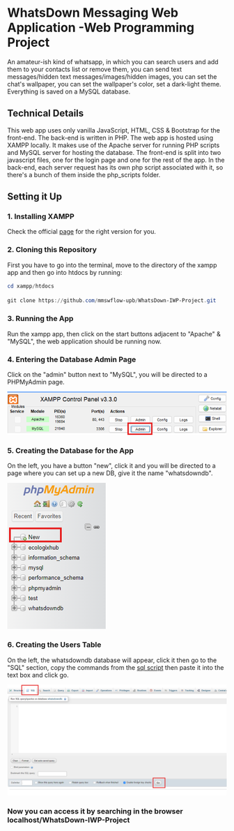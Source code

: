 # WhatsDown Messaging Web Application -Web Programming Project

An amateur-ish kind of whatsapp, in which you can search users and add them to your contacts list or remove them, you can send text messages/hidden text messages/images/hidden images, 
you can set the chat's wallpaper, you can set the wallpaper's color, set a dark-light theme. Everything is saved on a MySQL database. 


## Technical Details

This web app uses only vanilla JavaScript, HTML, CSS & Bootstrap for the front-end. The back-end is written in PHP. The web app is hosted using XAMPP locally. It makes use of the Apache 
server for running PHP scripts and MySQL server for hosting the database. The front-end is split into two javascript files, one for the login page and one for the rest of the app. In the back-end,
each server request has its own php script associated with it, so there's a bunch of them inside the php_scripts folder.

## Setting it Up

### 1. Installing XAMPP
Check the official [page](https://www.apachefriends.org/) for the right version for you.

### 2. Cloning this Repository

First you have to go into the terminal, move to the directory of the xampp app and then go into htdocs by running:

```powershell
cd xampp/htdocs

git clone https://github.com/mmswflow-upb/WhatsDown-IWP-Project.git
```

### 3. Running the App
Run the xampp app, then click on the start buttons adjacent to "Apache" & "MySQL", the web application should be running now.

### 4. Entering the Database Admin Page
Click on the "admin" button next to "MySQL", you will be directed to a PHPMyAdmin page. 

![ss1](Ss1.png)

### 5. Creating the Database for the App
On the left, you have a button "new", click it and you will be directed to a page where you can set up a new DB, give it the name "whatsdowndb".

![ss2](ss2.png)

### 6. Creating the Users Table
On the left, the whatsdowndb database will appear, click it then go to the "SQL" section, copy the commands from the [sql script](db_creation_script.sql) then paste it into the text box and click go.

![ss3](ss3.png)

### Now you can access it by searching in the browser localhost/WhatsDown-IWP-Project
